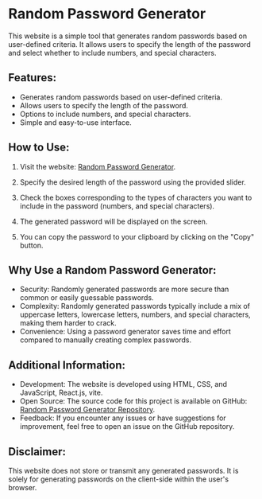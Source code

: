 # Random Password Generator

This website is a simple tool that generates random passwords based on user-defined criteria. It allows users to specify the length of the password and select whether to include numbers, and special characters.

## Features:
- Generates random passwords based on user-defined criteria.
- Allows users to specify the length of the password.
- Options to include numbers, and special characters.
- Simple and easy-to-use interface.

## How to Use:
1. Visit the website: [Random Password Generator](https://gen-pass11.netlify.app).
2. Specify the desired length of the password using the provided slider.
3. Check the boxes corresponding to the types of characters you want to include in the password (numbers, and special characters).

4. The generated password will be displayed on the screen.
5. You can copy the password to your clipboard by clicking on the "Copy" button.

## Why Use a Random Password Generator:
- Security: Randomly generated passwords are more secure than common or easily guessable passwords.
- Complexity: Randomly generated passwords typically include a mix of uppercase letters, lowercase letters, numbers, and special characters, making them harder to crack.
- Convenience: Using a password generator saves time and effort compared to manually creating complex passwords.

## Additional Information:
- Development: The website is developed using HTML, CSS, and JavaScript, React.js, vite.
- Open Source: The source code for this project is available on GitHub: [Random Password Generator Repository](https://github.com/SujitKar1195/gen-pass).
- Feedback: If you encounter any issues or have suggestions for improvement, feel free to open an issue on the GitHub repository.

## Disclaimer:
This website does not store or transmit any generated passwords. It is solely for generating passwords on the client-side within the user's browser.
